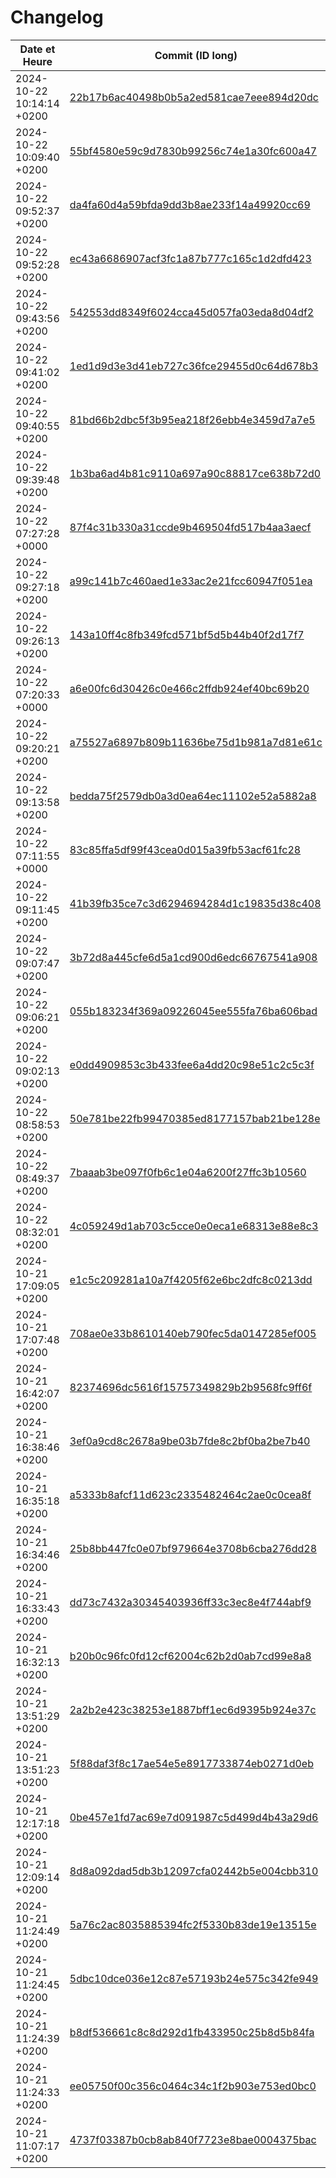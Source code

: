 # Changelog

| Date et Heure      | Commit (ID long)    | **Tag**      | *Scope*       | Description         |
|-------------------|--------------------|--------------|---------------|---------------------|
| 2024-10-22 10:14:14 +0200 | [22b17b6ac40498b0b5a2ed581cae7eee894d20dc](https://github.com/ton-utilisateur/ton-repository/commit/22b17b6ac40498b0b5a2ed581cae7eee894d20dc) | **** | ** | Merge branch 'main' of https://github.com/Fituning/test-changelog |
| 2024-10-22 10:09:40 +0200 | [55bf4580e59c9d7830b99256c74e1a30fc600a47](https://github.com/ton-utilisateur/ton-repository/commit/55bf4580e59c9d7830b99256c74e1a30fc600a47) | **** | ** | Update update_changelog.yml |
| 2024-10-22 09:52:37 +0200 | [da4fa60d4a59bfda9dd3b8ae233f14a49920cc69](https://github.com/ton-utilisateur/ton-repository/commit/da4fa60d4a59bfda9dd3b8ae233f14a49920cc69) | **** | ** | Merge branch 'main' of https://github.com/Fituning/test-changelog |
| 2024-10-22 09:52:28 +0200 | [ec43a6686907acf3fc1a87b777c165c1d2dfd423](https://github.com/ton-utilisateur/ton-repository/commit/ec43a6686907acf3fc1a87b777c165c1d2dfd423) | **Fixed** | *generate_changelog.sh* |  |
| 2024-10-22 09:43:56 +0200 | [542553dd8349f6024cca45d057fa03eda8d04df2](https://github.com/ton-utilisateur/ton-repository/commit/542553dd8349f6024cca45d057fa03eda8d04df2) | **** | ** | Update update_changelog.yml |
| 2024-10-22 09:41:02 +0200 | [1ed1d9d3e3d41eb727c36fce29455d0c64d678b3](https://github.com/ton-utilisateur/ton-repository/commit/1ed1d9d3e3d41eb727c36fce29455d0c64d678b3) | **** | ** | Merge branch 'main' of https://github.com/Fituning/test-changelog |
| 2024-10-22 09:40:55 +0200 | [81bd66b2dbc5f3b95ea218f26ebb4e3459d7a7e5](https://github.com/ton-utilisateur/ton-repository/commit/81bd66b2dbc5f3b95ea218f26ebb4e3459d7a7e5) | **Added** | *generate_changelog.sh* |  |
| 2024-10-22 09:39:48 +0200 | [1b3ba6ad4b81c9110a697a90c88817ce638b72d0](https://github.com/ton-utilisateur/ton-repository/commit/1b3ba6ad4b81c9110a697a90c88817ce638b72d0) | **** | ** | Update update_changelog.yml |
| 2024-10-22 07:27:28 +0000 | [87f4c31b330a31ccde9b469504fd517b4aa3aecf](https://github.com/ton-utilisateur/ton-repository/commit/87f4c31b330a31ccde9b469504fd517b4aa3aecf) | **** | ** | Update CHANGELOG.md automatically |
| 2024-10-22 09:27:18 +0200 | [a99c141b7c460aed1e33ac2e21fcc60947f051ea](https://github.com/ton-utilisateur/ton-repository/commit/a99c141b7c460aed1e33ac2e21fcc60947f051ea) | **** | ** | Update update_changelog.yml |
| 2024-10-22 09:26:13 +0200 | [143a10ff4c8fb349fcd571bf5d5b44b40f2d17f7](https://github.com/ton-utilisateur/ton-repository/commit/143a10ff4c8fb349fcd571bf5d5b44b40f2d17f7) | **** | ** | Update update_changelog.yml |
| 2024-10-22 07:20:33 +0000 | [a6e00fc6d30426c0e466c2ffdb924ef40bc69b20](https://github.com/ton-utilisateur/ton-repository/commit/a6e00fc6d30426c0e466c2ffdb924ef40bc69b20) | **** | ** | Update CHANGELOG.md automatically |
| 2024-10-22 09:20:21 +0200 | [a75527a6897b809b11636be75d1b981a7d81e61c](https://github.com/ton-utilisateur/ton-repository/commit/a75527a6897b809b11636be75d1b981a7d81e61c) | **Changed** | *changelog.md* | added commits |
| 2024-10-22 09:13:58 +0200 | [bedda75f2579db0a3d0ea64ec11102e52a5882a8](https://github.com/ton-utilisateur/ton-repository/commit/bedda75f2579db0a3d0ea64ec11102e52a5882a8) | **Removed** | *index.html* | remove last section |
| 2024-10-22 07:11:55 +0000 | [83c85ffa5df99f43cea0d015a39fb53acf61fc28](https://github.com/ton-utilisateur/ton-repository/commit/83c85ffa5df99f43cea0d015a39fb53acf61fc28) | **** | ** | Update CHANGELOG.md automatically |
| 2024-10-22 09:11:45 +0200 | [41b39fb35ce7c3d6294694284d1c19835d38c408](https://github.com/ton-utilisateur/ton-repository/commit/41b39fb35ce7c3d6294694284d1c19835d38c408) | **Added** | *actions* | actions push changelog modif |
| 2024-10-22 09:07:47 +0200 | [3b72d8a445cfe6d5a1cd900d6edc66767541a908](https://github.com/ton-utilisateur/ton-repository/commit/3b72d8a445cfe6d5a1cd900d6edc66767541a908) | **Added** | *index* | added new section |
| 2024-10-22 09:06:21 +0200 | [055b183234f369a09226045ee555fa76ba606bad](https://github.com/ton-utilisateur/ton-repository/commit/055b183234f369a09226045ee555fa76ba606bad) | **Removed** | *actions* | remove push section |
| 2024-10-22 09:02:13 +0200 | [e0dd4909853c3b433fee6a4dd20c98e51c2c5c3f](https://github.com/ton-utilisateur/ton-repository/commit/e0dd4909853c3b433fee6a4dd20c98e51c2c5c3f) | **Fixed** | *actions* | fix repo name |
| 2024-10-22 08:58:53 +0200 | [50e781be22fb99470385ed8177157bab21be128e](https://github.com/ton-utilisateur/ton-repository/commit/50e781be22fb99470385ed8177157bab21be128e) | **Fixed** | *actions* | Add token |
| 2024-10-22 08:49:37 +0200 | [7baaab3be097f0fb6c1e04a6200f27ffc3b10560](https://github.com/ton-utilisateur/ton-repository/commit/7baaab3be097f0fb6c1e04a6200f27ffc3b10560) | **Added** | *actions* | New action test |
| 2024-10-22 08:32:01 +0200 | [4c059249d1ab703c5cce0e0eca1e68313e88e8c3](https://github.com/ton-utilisateur/ton-repository/commit/4c059249d1ab703c5cce0e0eca1e68313e88e8c3) | **Removed** | *index.html* | delete last section |
| 2024-10-21 17:09:05 +0200 | [e1c5c209281a10a7f4205f62e6bc2dfc8c0213dd](https://github.com/ton-utilisateur/ton-repository/commit/e1c5c209281a10a7f4205f62e6bc2dfc8c0213dd) | **** | ** | Mise à jour automatique du changelog |
| 2024-10-21 17:07:48 +0200 | [708ae0e33b8610140eb790fec5da0147285ef005](https://github.com/ton-utilisateur/ton-repository/commit/708ae0e33b8610140eb790fec5da0147285ef005) | **Adde** | *test* | ca me gave ptn |
| 2024-10-21 16:42:07 +0200 | [82374696dc5616f15757349829b2b9568fc9ff6f](https://github.com/ton-utilisateur/ton-repository/commit/82374696dc5616f15757349829b2b9568fc9ff6f) | **Removed** | *index.html* | remove section |
| 2024-10-21 16:38:46 +0200 | [3ef0a9cd8c2678a9be03b7fde8c2bf0ba2be7b40](https://github.com/ton-utilisateur/ton-repository/commit/3ef0a9cd8c2678a9be03b7fde8c2bf0ba2be7b40) | **Fix** | *gitignore* | add .obsidian folder |
| 2024-10-21 16:35:18 +0200 | [a5333b8afcf11d623c2335482464c2ae0c0cea8f](https://github.com/ton-utilisateur/ton-repository/commit/a5333b8afcf11d623c2335482464c2ae0c0cea8f) | **** | ** | Mise à jour automatique du changelog |
| 2024-10-21 16:34:46 +0200 | [25b8bb447fc0e07bf979664e3708b6cba276dd28](https://github.com/ton-utilisateur/ton-repository/commit/25b8bb447fc0e07bf979664e3708b6cba276dd28) | **** | ** | Mise à jour automatique du changelog |
| 2024-10-21 16:33:43 +0200 | [dd73c7432a30345403936ff33c3ec8e4f744abf9](https://github.com/ton-utilisateur/ton-repository/commit/dd73c7432a30345403936ff33c3ec8e4f744abf9) | **Added** | *index.html* |  |
| 2024-10-21 16:32:13 +0200 | [b20b0c96fc0fd12cf62004c62b2d0ab7cd99e8a8](https://github.com/ton-utilisateur/ton-repository/commit/b20b0c96fc0fd12cf62004c62b2d0ab7cd99e8a8) | **Added** | *changelog* |  |
| 2024-10-21 13:51:29 +0200 | [2a2b2e423c38253e1887bff1ec6d9395b924e37c](https://github.com/ton-utilisateur/ton-repository/commit/2a2b2e423c38253e1887bff1ec6d9395b924e37c) | **** | ** | Revert "feat(changelog): add autochangelog" |
| 2024-10-21 13:51:23 +0200 | [5f88daf3f8c17ae54e5e8917733874eb0271d0eb](https://github.com/ton-utilisateur/ton-repository/commit/5f88daf3f8c17ae54e5e8917733874eb0271d0eb) | **** | ** | Revert "feat(changelog): add automatic changelog" |
| 2024-10-21 12:17:18 +0200 | [0be457e1fd7ac69e7d091987c5d499d4b43a29d6](https://github.com/ton-utilisateur/ton-repository/commit/0be457e1fd7ac69e7d091987c5d499d4b43a29d6) | **feat** | *changelog* | add autochangelog |
| 2024-10-21 12:09:14 +0200 | [8d8a092dad5db3b12097cfa02442b5e004cbb310](https://github.com/ton-utilisateur/ton-repository/commit/8d8a092dad5db3b12097cfa02442b5e004cbb310) | **feat** | *changelog* | add automatic changelog |
| 2024-10-21 11:24:49 +0200 | [5a76c2ac8035885394fc2f5330b83de19e13515e](https://github.com/ton-utilisateur/ton-repository/commit/5a76c2ac8035885394fc2f5330b83de19e13515e) | **** | ** | Revert "#feat changelog" |
| 2024-10-21 11:24:45 +0200 | [5dbc10dce036e12c87e57193b24e575c342fe949](https://github.com/ton-utilisateur/ton-repository/commit/5dbc10dce036e12c87e57193b24e575c342fe949) | **** | ** | Revert "#update index" |
| 2024-10-21 11:24:39 +0200 | [b8df536661c8c8d292d1fb433950c25b8d5b84fa](https://github.com/ton-utilisateur/ton-repository/commit/b8df536661c8c8d292d1fb433950c25b8d5b84fa) | **** | ** | Revert "feat(style): ajout du fichier style.css [changelog]" |
| 2024-10-21 11:24:33 +0200 | [ee05750f00c356c0464c34c1f2b903e753ed0bc0](https://github.com/ton-utilisateur/ton-repository/commit/ee05750f00c356c0464c34c1f2b903e753ed0bc0) | **** | ** | Revert "#fix(gitignore)" |
| 2024-10-21 11:07:17 +0200 | [4737f03387b0cb8ab840f7723e8bae0004375bac](https://github.com/ton-utilisateur/ton-repository/commit/4737f03387b0cb8ab840f7723e8bae0004375bac) | **feat** | *style* | ajout du fichier style.css [changelog] |
